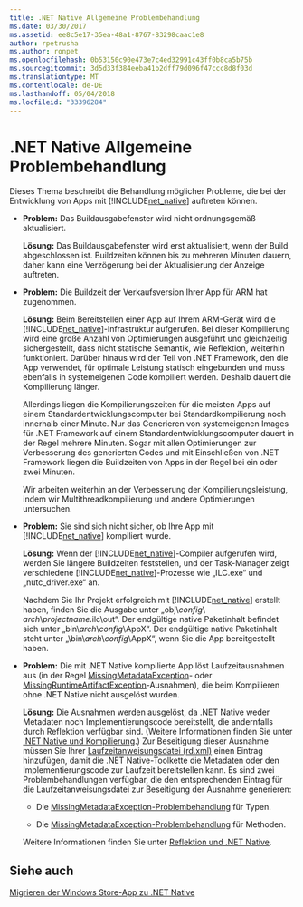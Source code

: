 ```yaml
---
title: .NET Native Allgemeine Problembehandlung
ms.date: 03/30/2017
ms.assetid: ee8c5e17-35ea-48a1-8767-83298caac1e8
author: rpetrusha
ms.author: ronpet
ms.openlocfilehash: 0b53150c90e473e7c4ed32991c43ff0b8ca5b75b
ms.sourcegitcommit: 3d5d33f384eeba41b2dff79d096f47ccc8d8f03d
ms.translationtype: MT
ms.contentlocale: de-DE
ms.lasthandoff: 05/04/2018
ms.locfileid: "33396284"
---
```

# <a name="net-native-general-troubleshooting"></a>.NET Native Allgemeine Problembehandlung
Dieses Thema beschreibt die Behandlung möglicher Probleme, die bei der Entwicklung von Apps mit [!INCLUDE[net_native](../../../includes/net-native-md.md)] auftreten können.  
  
-   **Problem:** Das Buildausgabefenster wird nicht ordnungsgemäß aktualisiert.  
  
     **Lösung:** Das Buildausgabefenster wird erst aktualisiert, wenn der Build abgeschlossen ist. Buildzeiten können bis zu mehreren Minuten dauern, daher kann eine Verzögerung bei der Aktualisierung der Anzeige auftreten.  
  
-   **Problem:** Die Buildzeit der Verkaufsversion Ihrer App für ARM hat zugenommen.  
  
     **Lösung:** Beim Bereitstellen einer App auf Ihrem ARM-Gerät wird die [!INCLUDE[net_native](../../../includes/net-native-md.md)]-Infrastruktur aufgerufen. Bei dieser Kompilierung wird eine große Anzahl von Optimierungen ausgeführt und gleichzeitig sichergestellt, dass nicht statische Semantik, wie Reflektion, weiterhin funktioniert. Darüber hinaus wird der Teil von .NET Framework, den die App verwendet, für optimale Leistung statisch eingebunden und muss ebenfalls in systemeigenen Code kompiliert werden. Deshalb dauert die Kompilierung länger.  
  
     Allerdings liegen die Kompilierungszeiten für die meisten Apps auf einem Standardentwicklungscomputer bei Standardkompilierung noch innerhalb einer Minute.  Nur das Generieren von systemeigenen Images für .NET Framework auf einem Standardentwicklungscomputer dauert in der Regel mehrere Minuten.  Sogar mit allen Optimierungen zur Verbesserung des generierten Codes und mit Einschließen von .NET Framework liegen die Buildzeiten von Apps in der Regel bei ein oder zwei Minuten.  
  
     Wir arbeiten weiterhin an der Verbesserung der Kompilierungsleistung, indem wir Multithreadkompilierung und andere Optimierungen untersuchen.  
  
-   **Problem:** Sie sind sich nicht sicher, ob Ihre App mit [!INCLUDE[net_native](../../../includes/net-native-md.md)] kompiliert wurde.  
  
     **Lösung:** Wenn der [!INCLUDE[net_native](../../../includes/net-native-md.md)]-Compiler aufgerufen wird, werden Sie längere Buildzeiten feststellen, und der Task-Manager zeigt verschiedene [!INCLUDE[net_native](../../../includes/net-native-md.md)]-Prozesse wie „ILC.exe“ und „nutc_driver.exe“ an.  
  
     Nachdem Sie Ihr Projekt erfolgreich mit [!INCLUDE[net_native](../../../includes/net-native-md.md)] erstellt haben, finden Sie die Ausgabe unter „obj\\*config*\ *arch*\\*projectname*.ilc\out“.  Der endgültige native Paketinhalt befindet sich unter „bin\\*arch*\\*config*\AppX“. Der endgültige native Paketinhalt steht unter „\bin\\*arch*\\*config*\AppX“, wenn Sie die App bereitgestellt haben.  
  
-   **Problem:** Die mit .NET Native kompilierte App löst Laufzeitausnahmen aus (in der Regel [MissingMetadataException](../../../docs/framework/net-native/missingmetadataexception-class-net-native.md)- oder [MissingRuntimeArtifactException](../../../docs/framework/net-native/missingruntimeartifactexception-class-net-native.md)-Ausnahmen), die beim Kompilieren ohne .NET Native nicht ausgelöst wurden.  
  
     **Lösung:** Die Ausnahmen werden ausgelöst, da .NET Native weder Metadaten noch Implementierungscode bereitstellt, die andernfalls durch Reflektion verfügbar sind. (Weitere Informationen finden Sie unter [.NET Native und Kompilierung](../../../docs/framework/net-native/net-native-and-compilation.md).) Zur Beseitigung dieser Ausnahme müssen Sie Ihrer [Laufzeitanweisungsdatei (rd.xml)](../../../docs/framework/net-native/runtime-directives-rd-xml-configuration-file-reference.md) einen Eintrag hinzufügen, damit die .NET Native-Toolkette die Metadaten oder den Implementierungscode zur Laufzeit bereitstellen kann. Es sind zwei Problembehandlungen verfügbar, die den entsprechenden Eintrag für die Laufzeitanweisungsdatei zur Beseitigung der Ausnahme generieren:  
  
    -   Die [MissingMetadataException-Problembehandlung](http://dotnet.github.io/native/troubleshooter/type.html) für Typen.  
  
    -   Die [MissingMetadataException-Problembehandlung](http://dotnet.github.io/native/troubleshooter/method.html) für Methoden.  
  
     Weitere Informationen finden Sie unter [Reflektion und .NET Native](../../../docs/framework/net-native/reflection-and-net-native.md).  
  
## <a name="see-also"></a>Siehe auch  
 [Migrieren der Windows Store-App zu .NET Native](../../../docs/framework/net-native/migrating-your-windows-store-app-to-net-native.md)
